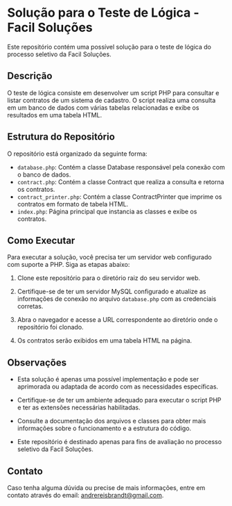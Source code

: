 # Solução para o Teste de Lógica - Facil Soluções

Este repositório contém uma possível solução para o teste de lógica do processo seletivo da Facil Soluções.

## Descrição

O teste de lógica consiste em desenvolver um script PHP para consultar e listar contratos de um sistema de cadastro. O script realiza uma consulta em um banco de dados com várias tabelas relacionadas e exibe os resultados em uma tabela HTML.

## Estrutura do Repositório

O repositório está organizado da seguinte forma:

- `database.php`: Contém a classe Database responsável pela conexão com o banco de dados.
- `contract.php`: Contém a classe Contract que realiza a consulta e retorna os contratos.
- `contract_printer.php`: Contém a classe ContractPrinter que imprime os contratos em formato de tabela HTML.
- `index.php`: Página principal que instancia as classes e exibe os contratos.

## Como Executar

Para executar a solução, você precisa ter um servidor web configurado com suporte a PHP. Siga as etapas abaixo:

1. Clone este repositório para o diretório raiz do seu servidor web.

2. Certifique-se de ter um servidor MySQL configurado e atualize as informações de conexão no arquivo `database.php` com as credenciais corretas.

3. Abra o navegador e acesse a URL correspondente ao diretório onde o repositório foi clonado.

4. Os contratos serão exibidos em uma tabela HTML na página.

## Observações

- Esta solução é apenas uma possível implementação e pode ser aprimorada ou adaptada de acordo com as necessidades específicas.

- Certifique-se de ter um ambiente adequado para executar o script PHP e ter as extensões necessárias habilitadas.

- Consulte a documentação dos arquivos e classes para obter mais informações sobre o funcionamento e a estrutura do código.

- Este repositório é destinado apenas para fins de avaliação no processo seletivo da Facil Soluções.

## Contato

Caso tenha alguma dúvida ou precise de mais informações, entre em contato através do email: andrereisbrandt@gmail.com.


